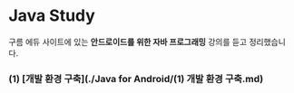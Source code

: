 # Java Study

구름 에듀 사이트에 있는 **안드로이드를 위한 자바 프로그래밍** 강의를 듣고 정리했습니다.

### (1) [개발 환경 구축](./Java for Android/(1) 개발 환경 구축.md)
